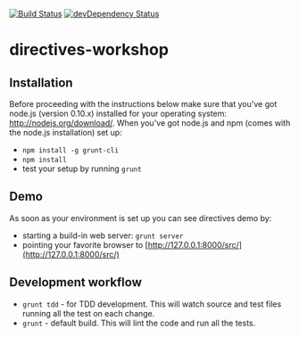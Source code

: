 [![Build Status](https://travis-ci.org/pkozlowski-opensource/directives-workshop.png?branch=master)](https://travis-ci.org/pkozlowski-opensource/directives-workshop)
[![devDependency Status](https://david-dm.org/pkozlowski-opensource/directives-workshop.png?branch=master)](https://david-dm.org/pkozlowski-opensource/directives-workshop#info=devDependencies)

directives-workshop
===================

## Installation

Before proceeding with the instructions below make sure that you've got node.js (version 0.10.x) installed for your
operating system: http://nodejs.org/download/. When you've got node.js and npm (comes with the node.js installation)
set up:

* `npm install -g grunt-cli`
* `npm install`
* test your setup by running `grunt`

## Demo

As soon as your environment is set up you can see directives demo by:
* starting a build-in web server: `grunt server`
* pointing your favorite browser to [http://127.0.0.1:8000/src/](http://127.0.0.1:8000/src/)

## Development workflow

* `grunt tdd` - for TDD development. This will watch source and test files running all the test on each change.
* `grunt` - default build. This will lint the code and run all the tests.